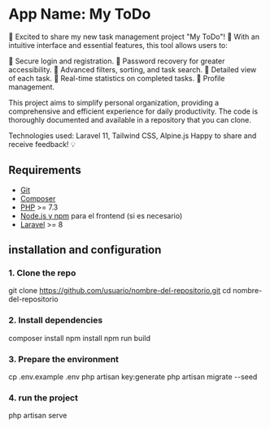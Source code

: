 # App Name: My ToDo

🚀 Excited to share my new task management project "My ToDo"! 📝 With an intuitive interface and essential features, this tool allows users to:

🔹 Secure login and registration. 
🔹 Password recovery for greater accessibility. 
🔹 Advanced filters, sorting, and task search. 
🔹 Detailed view of each task. 
🔹 Real-time statistics on completed tasks. 
🔹 Profile management.

This project aims to simplify personal organization, providing a comprehensive and efficient experience for daily productivity. The code is thoroughly documented and available in a repository that you can clone.

Technologies used: Laravel 11, Tailwind CSS, Alpine.js
Happy to share and receive feedback! 💡

## Requirements

- [Git](https://git-scm.com/downloads)
- [Composer](https://getcomposer.org/download/)
- [PHP](https://www.php.net/downloads.php) >= 7.3
- [Node.js y npm](https://nodejs.org/en/download/) para el frontend (si es necesario)
- [Laravel](https://laravel.com/docs/installation) >= 8

## installation and configuration

### 1. Clone the repo

git clone https://github.com/usuario/nombre-del-repositorio.git
cd nombre-del-repositorio

### 2. Install dependencies
composer install
npm install
npm run build

### 3. Prepare the environment
cp .env.example .env
php artisan key:generate
php artisan migrate --seed

### 4. run the project
php artisan serve
